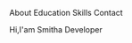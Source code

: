 About
Education
Skills
Contact

Hi,I'am Smitha
Developer

<!--https://www.instagram.com/smitha_reddy09?utm_source=ig_web_button_share_sheet&igsh=OGQ5ZDc2ODk2ZA==>

https://www.linkedin.com/in/smitha-yenugu-0b1bb3265?utm_source=share&utm_campaign=share_via&utm_content=profile&utm_medium=android_app